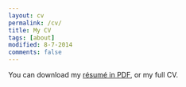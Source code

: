 ```yaml
---
layout: cv
permalink: /cv/
title: My CV
tags: [about]
modified: 8-7-2014
comments: false
---
```

You can download my <a href="https://drive.google.com/file/d/18UJi-DBCPOs9OQv_JqD9no_2dO4FXbok/view?usp=share_link" target="_blank">résumé in PDF</a>, or my full CV.
